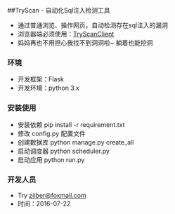 ##TryScan - 自动化Sql注入检测工具
  * 通过普通浏览、操作网页，自动检测存在sql注入的漏洞
  * 浏览器端必须使用：[TryScanClient](https://git.oschina.net/ziiber/TryScanClient)
  * 妈妈再也不用担心我找不到洞洞啦~  躺着也能挖洞

### 环境
* 开发框架：Flask
* 开发环境：python 3.x

### 安装使用
* 安装依赖 pip install -r requirement.txt
* 修改 config.py 配置文件
* 创建数据库 python manage.py create_all
* 启动调度器 python scheduler.py 
* 启动应用 python run.py


### 开发人员
* Try [ziiber@foxmail.com](http://ziiber.me)
* 时间：2016-07-22